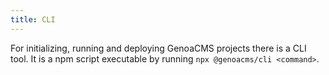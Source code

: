 ```yaml
---
title: CLI
---
```


For initializing, running and deploying GenoaCMS projects there is a CLI tool. It is a npm script executable by running `npx @genoacms/cli <command>`.
